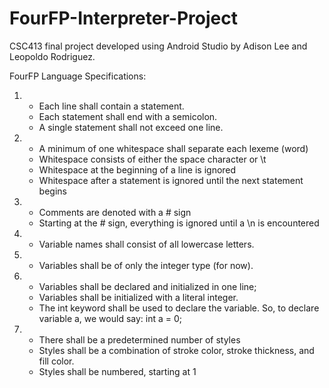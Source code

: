 # FourFP-Interpreter-Project

CSC413 final project developed using Android Studio by Adison Lee and Leopoldo Rodriguez.

FourFP Language Specifications:

1.  - Each line shall contain a statement. 
    - Each statement shall end with a semicolon.
    - A single statement shall not exceed one line.

2. - A minimum of one whitespace shall separate each lexeme (word)
   - Whitespace consists of either the space character or \t
   - Whitespace at the beginning of a line is ignored
   - Whitespace after a statement is ignored until the next statement begins

3. - Comments are denoted with a # sign
   - Starting at the # sign, everything is ignored until a \n is encountered

4. - Variable names shall consist of all lowercase letters.

5. - Variables shall be of only the integer type (for now).

6. - Variables shall be declared and initialized in one line;
   - Variables shall be initialized with a literal integer.
   - The int keyword shall be used to declare the variable. So, to declare variable a, we
     would say:
                         int a = 0;
                                 
7. - There shall be a predetermined number of styles
   - Styles shall be a combination of stroke color, stroke thickness, and fill color.
   - Styles shall be numbered, starting at 1
